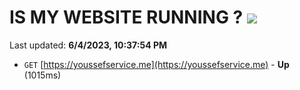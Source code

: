 # IS MY WEBSITE RUNNING ? [![](https://img.shields.io/static/v1?label=Sponsor&message=%E2%9D%A4&logo=GitHub&color=%23fe8e86)](https://github.com/sponsors/<username>)

Last updated: **6/4/2023, 10:37:54 PM**

- `GET` [https://youssefservice.me](https://youssefservice.me) - **Up** (1015ms)
